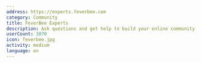 ```yaml
---
address: https://experts.feverbee.com
category: Community
title: FeverBee Experts
description: Ask questions and get help to build your online community
userCount: 3070
icon: feverbee.jpg
activity: medium
language: en
---
```

